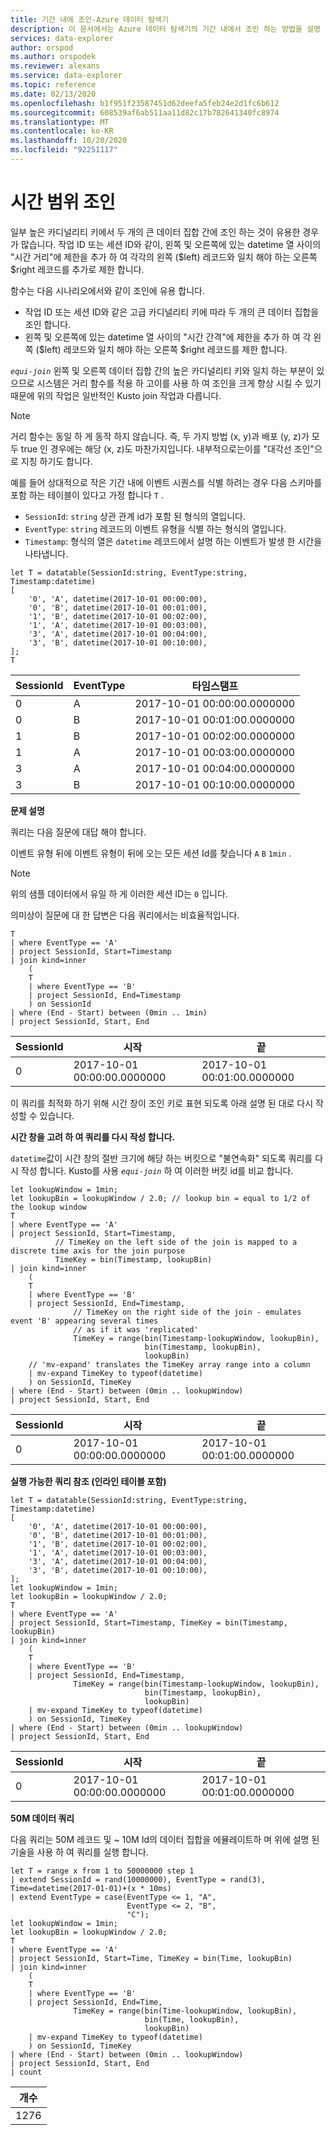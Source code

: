 ```yaml
---
title: 기간 내에 조인-Azure 데이터 탐색기
description: 이 문서에서는 Azure 데이터 탐색기의 기간 내에서 조인 하는 방법을 설명 합니다.
services: data-explorer
author: orspod
ms.author: orspodek
ms.reviewer: alexans
ms.service: data-explorer
ms.topic: reference
ms.date: 02/13/2020
ms.openlocfilehash: b1f951f23587451d62deefa5feb24e2d1fc6b612
ms.sourcegitcommit: 608539af6ab511aa11d82c17b782641340fc8974
ms.translationtype: MT
ms.contentlocale: ko-KR
ms.lasthandoff: 10/20/2020
ms.locfileid: "92251117"
---
```

# <a name="time-window-join"></a>시간 범위 조인

일부 높은 카디널리티 키에서 두 개의 큰 데이터 집합 간에 조인 하는 것이 유용한 경우가 많습니다. 작업 ID 또는 세션 ID와 같이, 왼쪽 및 오른쪽에 있는 datetime 열 사이의 "시간 거리"에 제한을 추가 하 여 각각의 왼쪽 ($left) 레코드와 일치 해야 하는 오른쪽 $right 레코드를 추가로 제한 합니다.

함수는 다음 시나리오에서와 같이 조인에 유용 합니다.
* 작업 ID 또는 세션 ID와 같은 고급 카디널리티 키에 따라 두 개의 큰 데이터 집합을 조인 합니다.
* 왼쪽 및 오른쪽에 있는 datetime 열 사이의 "시간 간격"에 제한을 추가 하 여 각 왼쪽 ($left) 레코드와 일치 해야 하는 오른쪽 $right 레코드를 제한 합니다.

*`equi-join`* 왼쪽 및 오른쪽 데이터 집합 간의 높은 카디널리티 키와 일치 하는 부분이 있으므로 시스템은 거리 함수를 적용 하 고이를 사용 하 여 조인을 크게 향상 시킬 수 있기 때문에 위의 작업은 일반적인 Kusto join 작업과 다릅니다.

> [!NOTE]
> 거리 함수는 동일 하 게 동작 하지 않습니다. 즉, 두 가지 방법 (x, y)과 배포 (y, z)가 모두 true 인 경우에는 해당 (x, z)도 마찬가지입니다. 내부적으로는이를 "대각선 조인"으로 지칭 하기도 합니다.

예를 들어 상대적으로 작은 기간 내에 이벤트 시퀀스를 식별 하려는 경우 다음 스키마를 포함 하는 테이블이 있다고 가정 합니다 `T` .

* `SessionId`: `string` 상관 관계 id가 포함 된 형식의 열입니다.
* `EventType`: `string` 레코드의 이벤트 유형을 식별 하는 형식의 열입니다.
* `Timestamp`: 형식의 열은 `datetime` 레코드에서 설명 하는 이벤트가 발생 한 시간을 나타냅니다.

<!-- csl: https://help.kusto.windows.net:443/Samples -->
```kusto
let T = datatable(SessionId:string, EventType:string, Timestamp:datetime)
[
    '0', 'A', datetime(2017-10-01 00:00:00),
    '0', 'B', datetime(2017-10-01 00:01:00),
    '1', 'B', datetime(2017-10-01 00:02:00),
    '1', 'A', datetime(2017-10-01 00:03:00),
    '3', 'A', datetime(2017-10-01 00:04:00),
    '3', 'B', datetime(2017-10-01 00:10:00),
];
T
```

|SessionId|EventType|타임스탬프|
|---|---|---|
|0|A|2017-10-01 00:00:00.0000000|
|0|B|2017-10-01 00:01:00.0000000|
|1|B|2017-10-01 00:02:00.0000000|
|1|A|2017-10-01 00:03:00.0000000|
|3|A|2017-10-01 00:04:00.0000000|
|3|B|2017-10-01 00:10:00.0000000|


**문제 설명**

쿼리는 다음 질문에 대답 해야 합니다.

   이벤트 유형 뒤에 이벤트 유형이 뒤에 오는 모든 세션 Id를 찾습니다 `A` `B` `1min` .

> [!NOTE]
> 위의 샘플 데이터에서 유일 하 게 이러한 세션 ID는 `0` 입니다.

의미상이 질문에 대 한 답변은 다음 쿼리에서는 비효율적입니다.

```kusto
T 
| where EventType == 'A'
| project SessionId, Start=Timestamp
| join kind=inner
    (
    T 
    | where EventType == 'B'
    | project SessionId, End=Timestamp
    ) on SessionId
| where (End - Start) between (0min .. 1min)
| project SessionId, Start, End 

```

|SessionId|시작|끝|
|---|---|---|
|0|2017-10-01 00:00:00.0000000|2017-10-01 00:01:00.0000000|

이 쿼리를 최적화 하기 위해 시간 창이 조인 키로 표현 되도록 아래 설명 된 대로 다시 작성할 수 있습니다.

**시간 창을 고려 하 여 쿼리를 다시 작성 합니다.**

`datetime`값이 시간 창의 절반 크기에 해당 하는 버킷으로 "불연속화" 되도록 쿼리를 다시 작성 합니다. Kusto를 사용 *`equi-join`* 하 여 이러한 버킷 id를 비교 합니다.

```kusto
let lookupWindow = 1min;
let lookupBin = lookupWindow / 2.0; // lookup bin = equal to 1/2 of the lookup window
T 
| where EventType == 'A'
| project SessionId, Start=Timestamp,
          // TimeKey on the left side of the join is mapped to a discrete time axis for the join purpose
          TimeKey = bin(Timestamp, lookupBin)
| join kind=inner
    (
    T 
    | where EventType == 'B'
    | project SessionId, End=Timestamp,
              // TimeKey on the right side of the join - emulates event 'B' appearing several times
              // as if it was 'replicated'
              TimeKey = range(bin(Timestamp-lookupWindow, lookupBin),
                              bin(Timestamp, lookupBin),
                              lookupBin)
    // 'mv-expand' translates the TimeKey array range into a column
    | mv-expand TimeKey to typeof(datetime)
    ) on SessionId, TimeKey 
| where (End - Start) between (0min .. lookupWindow)
| project SessionId, Start, End 
```

|SessionId|시작|끝|
|---|---|---|
|0|2017-10-01 00:00:00.0000000|2017-10-01 00:01:00.0000000|

**실행 가능한 쿼리 참조 (인라인 테이블 포함)**

<!-- csl: https://help.kusto.windows.net:443/Samples -->
```kusto
let T = datatable(SessionId:string, EventType:string, Timestamp:datetime)
[
    '0', 'A', datetime(2017-10-01 00:00:00),
    '0', 'B', datetime(2017-10-01 00:01:00),
    '1', 'B', datetime(2017-10-01 00:02:00),
    '1', 'A', datetime(2017-10-01 00:03:00),
    '3', 'A', datetime(2017-10-01 00:04:00),
    '3', 'B', datetime(2017-10-01 00:10:00),
];
let lookupWindow = 1min;
let lookupBin = lookupWindow / 2.0;
T 
| where EventType == 'A'
| project SessionId, Start=Timestamp, TimeKey = bin(Timestamp, lookupBin)
| join kind=inner
    (
    T 
    | where EventType == 'B'
    | project SessionId, End=Timestamp,
              TimeKey = range(bin(Timestamp-lookupWindow, lookupBin),
                              bin(Timestamp, lookupBin),
                              lookupBin)
    | mv-expand TimeKey to typeof(datetime)
    ) on SessionId, TimeKey 
| where (End - Start) between (0min .. lookupWindow)
| project SessionId, Start, End 
```

|SessionId|시작|끝|
|---|---|---|
|0|2017-10-01 00:00:00.0000000|2017-10-01 00:01:00.0000000|


**50M 데이터 쿼리**

다음 쿼리는 50M 레코드 및 ~ 10M Id의 데이터 집합을 에뮬레이트하 며 위에 설명 된 기술을 사용 하 여 쿼리를 실행 합니다.

<!-- csl: https://help.kusto.windows.net:443/Samples -->
```kusto
let T = range x from 1 to 50000000 step 1
| extend SessionId = rand(10000000), EventType = rand(3), Time=datetime(2017-01-01)+(x * 10ms)
| extend EventType = case(EventType <= 1, "A",
                          EventType <= 2, "B",
                          "C");
let lookupWindow = 1min;
let lookupBin = lookupWindow / 2.0;
T 
| where EventType == 'A'
| project SessionId, Start=Time, TimeKey = bin(Time, lookupBin)
| join kind=inner
    (
    T 
    | where EventType == 'B'
    | project SessionId, End=Time, 
              TimeKey = range(bin(Time-lookupWindow, lookupBin), 
                              bin(Time, lookupBin),
                              lookupBin)
    | mv-expand TimeKey to typeof(datetime)
    ) on SessionId, TimeKey 
| where (End - Start) between (0min .. lookupWindow)
| project SessionId, Start, End 
| count 
```

|개수|
|---|
|1276|
